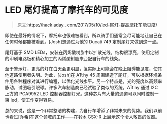 # LED 尾灯提高了摩托车的可见度

> 原文:[https://hack aday . com/2017/05/10/led-尾灯-提高摩托车能见度/](https://hackaday.com/2017/05/10/led-tail-lights-for-improved-motorcycle-visibility/)

即使在最好的情况下，摩托车也很难被看到，所以骑手们通常会尽可能地让自己在任何时候都能被看到。[Josh]想通过为他的 Ducati 749 定制尾灯来做到这一点。

尾灯基于 SMD LEDs，安装在丙烯酸树脂中以扩散光线。结构很漂亮，使用定制的印刷电路板和精心加工的丙烯酸树脂来匹配自行车的线条。

至于警示灯，更亮的灯在白天会更明显，但实际上可能会在晚上阻碍能见度，使其他道路使用者失明。为此，[Josh]在 ATtiny 45 周围建造了尾灯，可以根据环境条件用各种程序对其进行编程，以优化光线水平。另一个特点是，光的亮度以高频率脉动，试图吸引眼球。许多汽车制造商已经试验了类似的系统。ATtiny 通过 I2C 上方的 PCA9952 LED 控制器控制灯光。这种芯片有大量的通道可以同时控制一束 led，使工作变得容易。

总的来说，这是一个非常整洁的构建，为自行车增添了非常未来的优势。我们以前也看过[乔希]在这个领域的工作——在铃木·GSX-R 上展示这个令人敬畏的仪器。